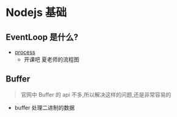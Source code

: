 # Nodejs 基础

## EventLoop 是什么?

- [process](https://processon.com/view/link/5e70b1c2e4b011fcce9b89b5#map)
  - 开课吧 夏老师的流程图

## Buffer

> 官网中 Buffer 的 api 不多,所以解决这样的问题,还是非常容易的

- buffer 处理二进制的数据